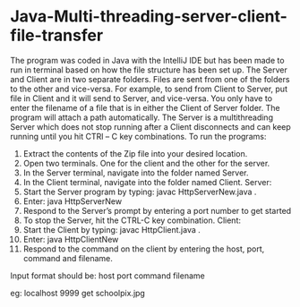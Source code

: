 # Java-Multi-threading-server-client-file-transfer

The program was coded in Java with the IntelliJ IDE but has been made to run in terminal based on how the file structure has been set up. The Server and Client are in two separate folders. Files are sent from one of the folders to the other and vice-versa. For example, to send from Client to Server, put file in Client and it will send to Server, and vice-versa. You only have to enter the filename of a file that is in either the Client of Server folder. The program will attach a path automatically. The Server is a multithreading Server which does not stop running after a Client disconnects and can keep running until you hit CTRl – C key combinations.
To run the programs:
1.	Extract the contents of the Zip file into your desired location.
2.	Open two terminals. One for the client and the other for the server.
3.	In the Server terminal, navigate into the folder named Server.
4.	In the Client terminal, navigate into the folder named Client.
Server:
5.	Start the Server program by typing:  javac HttpServerNew.java . 
6.	Enter: java HttpServerNew 
7.	Respond to the Server’s prompt by entering a port number to get started
8.	To stop the Server, hit the CTRL-C key combination.
Client:
9.	Start the Client by typing:  javac HttpClient.java . 
10.	Enter: java HttpClientNew
11.	Respond to the command on the client by entering the host, port, command and filename.

Input format should be:
host port command filename

eg: localhost 9999 get schoolpix.jpg

